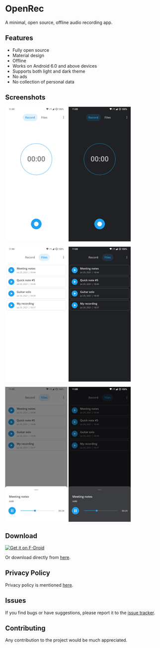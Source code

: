# OpenRec

A minimal, open source, offline audio recording app.



## Features
- Fully open source
- Material design
- Offline
- Works on Android 6.0 and above devices
- Supports both light and dark theme
- No ads
- No collection of personal data



## Screenshots

<img src="/Screenshots/1.png" width="200"/>  <img src="/Screenshots/2.png" width="200"/>

<img src="/Screenshots/3.png" width="200"/>  <img src="/Screenshots/4.png" width="200"/>

<img src="/Screenshots/5.png" width="200"/>  <img src="/Screenshots/6.png" width="200"/>



## Download
[<img alt="Get it on F-Droid" src="https://gitlab.com/IzzyOnDroid/repo/-/raw/master/assets/IzzyOnDroid.png" alt='Get it on IzzyOnDroid' height="80">](https://apt.izzysoft.de/fdroid/index/apk/com.openrec)

Or download directly from [here](https://github.com/the-weird-aquarian/OpenRec/releases/download/v1.0.0/OpenRec_v1.0.0.apk).



## Privacy Policy
Privacy policy is mentioned [here](https://github.com/the-weird-aquarian/OpenRec/blob/main/PRIVACY.md).



## Issues
If you find bugs or have suggestions, please report it to the [issue tracker](https://github.com/the-weird-aquarian/OpenRec/issues).



## Contributing
Any contribution to the project would be much appreciated.

